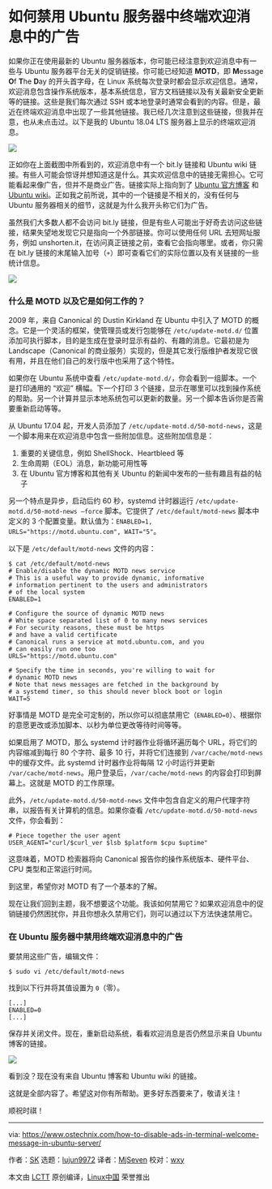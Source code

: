 如何禁用 Ubuntu 服务器中终端欢迎消息中的广告
======

如果你正在使用最新的 Ubuntu 服务器版本，你可能已经注意到欢迎消息中有一些与 Ubuntu 服务器平台无关的促销链接。你可能已经知道 **MOTD**，即 **M**essage **O**f **T**he **D**ay 的开头首字母，在 Linux 系统每次登录时都会显示欢迎信息。通常，欢迎消息包含操作系统版本，基本系统信息，官方文档链接以及有关最新安全更新等的链接。这些是我们每次通过 SSH 或本地登录时通常会看到的内容。但是，最近在终端欢迎消息中出现了一些其他链接。我已经几次注意到这些链接，但我并在意，也从未点击过。以下是我的 Ubuntu 18.04 LTS 服务器上显示的终端欢迎消息。

![](http://www.ostechnix.com/wp-content/uploads/2018/08/Ubuntu-Terminal-welcome-message.png)

正如你在上面截图中所看到的，欢迎消息中有一个 bit.ly 链接和 Ubuntu wiki 链接。有些人可能会惊讶并想知道这是什么。其实欢迎信息中的链接无需担心。它可能看起来像广告，但并不是商业广告。链接实际上指向到了 [Ubuntu 官方博客][1] 和 [Ubuntu wiki][2]。正如我之前所说，其中的一个链接是不相关的，没有任何与 Ubuntu 服务器相关的细节，这就是为什么我开头称它们为广告。

虽然我们大多数人都不会访问 bit.ly 链接，但是有些人可能出于好奇去访问这些链接，结果失望地发现它只是指向一个外部链接。你可以使用任何 URL 去短网址服务，例如 unshorten.it，在访问真正链接之前，查看它会指向哪里。或者，你只需在 bit.ly 链接的末尾输入加号（`+`）即可查看它们的实际位置以及有关链接的一些统计信息。

![](http://www.ostechnix.com/wp-content/uploads/2018/08/shortlink.png)

### 什么是 MOTD 以及它是如何工作的？

2009 年，来自 Canonical 的 Dustin Kirkland 在 Ubuntu 中引入了 MOTD 的概念。它是一个灵活的框架，使管理员或发行包能够在 `/etc/update-motd.d/` 位置添加可执行脚本，目的是生成在登录时显示有益的、有趣的消息。它最初是为 Landscape（Canonical 的商业服务）实现的，但是其它发行版维护者发现它很有用，并且在他们自己的发行版中也采用了这个特性。

如果你在 Ubuntu 系统中查看 `/etc/update-motd.d/`，你会看到一组脚本。一个是打印通用的 “欢迎” 横幅。下一个打印 3 个链接，显示在哪里可以找到操作系统的帮助。另一个计算并显示本地系统包可以更新的数量。另一个脚本告诉你是否需要重新启动等等。

从 Ubuntu 17.04 起，开发人员添加了 `/etc/update-motd.d/50-motd-news`，这是一个脚本用来在欢迎消息中包含一些附加信息。这些附加信息是：

 1. 重要的关键信息，例如 ShellShock、Heartbleed 等
 2. 生命周期（EOL）消息，新功能可用性等
 3. 在 Ubuntu 官方博客和其他有关 Ubuntu 的新闻中发布的一些有趣且有益的帖子

另一个特点是异步，启动后约 60 秒，systemd 计时器运行 `/etc/update-motd.d/50-motd-news –force` 脚本。它提供了 `/etc/default/motd-news` 脚本中定义的 3 个配置变量。默认值为：`ENABLED=1, URLS="https://motd.ubuntu.com", WAIT="5"`。

以下是 `/etc/default/motd-news` 文件的内容：

```
$ cat /etc/default/motd-news
# Enable/disable the dynamic MOTD news service
# This is a useful way to provide dynamic, informative
# information pertinent to the users and administrators
# of the local system
ENABLED=1

# Configure the source of dynamic MOTD news
# White space separated list of 0 to many news services
# For security reasons, these must be https
# and have a valid certificate
# Canonical runs a service at motd.ubuntu.com, and you
# can easily run one too
URLS="https://motd.ubuntu.com"

# Specify the time in seconds, you're willing to wait for
# dynamic MOTD news
# Note that news messages are fetched in the background by
# a systemd timer, so this should never block boot or login
WAIT=5
```

好事情是 MOTD 是完全可定制的，所以你可以彻底禁用它（`ENABLED=0`）、根据你的意愿更改或添加脚本、以秒为单位更改等待时间等等。

如果启用了 MOTD，那么 systemd 计时器作业将循环遍历每个 URL，将它们的内容缩减到每行 80 个字符、最多 10 行，并将它们连接到 `/var/cache/motd-news` 中的缓存文件。此 systemd 计时器作业将每隔 12 小时运行并更新 `/var/cache/motd-news`。用户登录后，`/var/cache/motd-news` 的内容会打印到屏幕上。这就是 MOTD 的工作原理。

此外，`/etc/update-motd.d/50-motd-news` 文件中包含自定义的用户代理字符串，以报告有关计算机的信息。如果你查看 `/etc/update-motd.d/50-motd-news` 文件，你会看到：

```
# Piece together the user agent
USER_AGENT="curl/$curl_ver $lsb $platform $cpu $uptime"
```

这意味着，MOTD 检索器将向 Canonical 报告你的操作系统版本、硬件平台、CPU 类型和正常运行时间。

到这里，希望你对 MOTD 有了一个基本的了解。

现在让我们回到主题，我不想要这个功能。我该如何禁用它？如果欢迎消息中的促销链接仍然困扰你，并且你想永久禁用它们，则可以通过以下方法快速禁用它。

### 在 Ubuntu 服务器中禁用终端欢迎消息中的广告

要禁用这些广告，编辑文件：

```
$ sudo vi /etc/default/motd-news
```

找到以下行并将其值设置为 `0`（零）。

```
[...]
ENABLED=0
[...]
```

保存并关闭文件。现在，重新启动系统，看看欢迎消息是否仍然显示来自 Ubuntu 博客的链接。

![](https://www.ostechnix.com/wp-content/uploads/2018/08/Ubuntu-Terminal-welcome-message-1.png)

看到没？现在没有来自 Ubuntu 博客和 Ubuntu wiki 的链接。

这就是全部内容了。希望这对你有所帮助。更多好东西要来了，敬请关注！

顺祝时祺！


--------------------------------------------------------------------------------

via: https://www.ostechnix.com/how-to-disable-ads-in-terminal-welcome-message-in-ubuntu-server/

作者：[SK][a]
选题：[lujun9972](https://github.com/lujun9972)
译者：[MjSeven](https://github.com/MjSeven)
校对：[wxy](https://github.com/wxy)

本文由 [LCTT](https://github.com/LCTT/TranslateProject) 原创编译，[Linux中国](https://linux.cn/) 荣誉推出

[a]:https://www.ostechnix.com/author/sk/
[1]:https://blog.ubuntu.com/
[2]:https://wiki.ubuntu.com/
